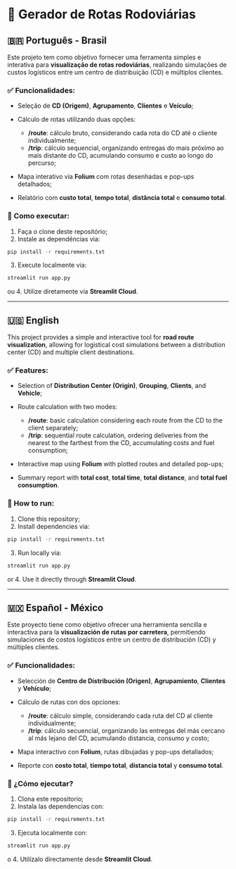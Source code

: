 # 📍 Gerador de Rotas Rodoviárias

## 🇧🇷 Português - Brasil

Este projeto tem como objetivo fornecer uma ferramenta simples e interativa para **visualização de rotas rodoviárias**, realizando simulações de custos logísticos entre um centro de distribuição (CD) e múltiplos clientes.

### ✅ Funcionalidades:

* Seleção de **CD (Origem)**, **Agrupamento**, **Clientes** e **Veículo**;
* Cálculo de rotas utilizando duas opções:

  * **/route**: cálculo bruto, considerando cada rota do CD até o cliente individualmente;
  * **/trip**: cálculo sequencial, organizando entregas do mais próximo ao mais distante do CD, acumulando consumo e custo ao longo do percurso;
* Mapa interativo via **Folium** com rotas desenhadas e pop-ups detalhados;
* Relatório com **custo total**, **tempo total**, **distância total** e **consumo total**.

### 🚀 Como executar:

1. Faça o clone deste repositório;
2. Instale as dependências via:

```bash
pip install -r requirements.txt
```

3. Execute localmente via:

```bash
streamlit run app.py
```

ou
4\. Utilize diretamente via **Streamlit Cloud**.

---

## 🇺🇸 English

This project provides a simple and interactive tool for **road route visualization**, allowing for logistical cost simulations between a distribution center (CD) and multiple client destinations.

### ✅ Features:

* Selection of **Distribution Center (Origin)**, **Grouping**, **Clients**, and **Vehicle**;
* Route calculation with two modes:

  * **/route**: basic calculation considering each route from the CD to the client separately;
  * **/trip**: sequential route calculation, ordering deliveries from the nearest to the farthest from the CD, accumulating costs and fuel consumption;
* Interactive map using **Folium** with plotted routes and detailed pop-ups;
* Summary report with **total cost**, **total time**, **total distance**, and **total fuel consumption**.

### 🚀 How to run:

1. Clone this repository;
2. Install dependencies via:

```bash
pip install -r requirements.txt
```

3. Run locally via:

```bash
streamlit run app.py
```

or
4\. Use it directly through **Streamlit Cloud**.

---

## 🇲🇽 Español - México

Este proyecto tiene como objetivo ofrecer una herramienta sencilla e interactiva para la **visualización de rutas por carretera**, permitiendo simulaciones de costos logísticos entre un centro de distribución (CD) y múltiples clientes.

### ✅ Funcionalidades:

* Selección de **Centro de Distribución (Origen)**, **Agrupamiento**, **Clientes** y **Vehículo**;
* Cálculo de rutas con dos opciones:

  * **/route**: cálculo simple, considerando cada ruta del CD al cliente individualmente;
  * **/trip**: cálculo secuencial, organizando las entregas del más cercano al más lejano del CD, acumulando distancia, consumo y costo;
* Mapa interactivo con **Folium**, rutas dibujadas y pop-ups detallados;
* Reporte con **costo total**, **tiempo total**, **distancia total** y **consumo total**.

### 🚀 ¿Cómo ejecutar?

1. Clona este repositorio;
2. Instala las dependencias con:

```bash
pip install -r requirements.txt
```

3. Ejecuta localmente con:

```bash
streamlit run app.py
```

o
4\. Utilízalo directamente desde **Streamlit Cloud**.
